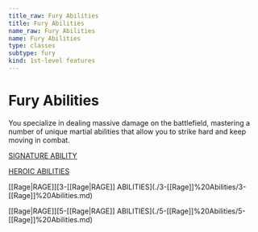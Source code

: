 ```yaml
---
title_raw: Fury Abilities
title: Fury Abilities
name_raw: Fury Abilities
name: Fury Abilities
type: classes
subtype: fury
kind: 1st-level features
---
```


# Fury Abilities

You specialize in dealing massive damage on the battlefield, mastering a number of unique martial abilities that allow you to strike hard and keep moving in combat.

[SIGNATURE ABILITY](./Signature%20Ability/Signature%20Ability.md)

[HEROIC ABILITIES](./Heroic%20Abilities.md)

[[Rage|RAGE]]\[3-[[Rage|RAGE]] ABILITIES\](./3-[[Rage]]%20Abilities/3-[[Rage]]%20Abilities.md)

[[Rage|RAGE]]\[5-[[Rage|RAGE]] ABILITIES\](./5-[[Rage]]%20Abilities/5-[[Rage]]%20Abilities.md)
